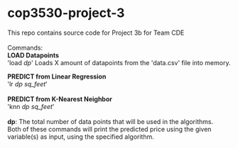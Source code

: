 # cop3530-project-3
This repo contains source code for Project 3b for Team CDE\
\
Commands:\
**LOAD Datapoints**\
'load *dp*\'
Loads X amount of datapoints from the 'data.csv' file into memory.

**PREDICT from Linear Regression**\
'lr *dp* *sq_feet*'\
\
**PREDICT from K-Nearest Neighbor**\
'knn *dp* *sq_feet*'\
\
**dp**: The total number of data points that will be used in the algorithms.\
Both of these commands will print the predicted price using the given variable(s) as input, using the specified algorithm.
